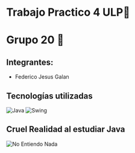 # Trabajo Practico 4 ULP🎯

# Grupo 20 🚀

## Integrantes:
- Federico Jesus Galan 



## Tecnologías utilizadas

![Java](https://img.shields.io/badge/Java-ED8B00?style=for-the-badge&logo=java&logoColor=white)
![Swing](https://img.shields.io/badge/Swing-4EAA25?style=for-the-badge)

## Cruel Realidad al estudiar Java
![No Entiendo Nada](https://cdn.memegenerator.es/imagenes/memes/full/22/69/22699503.jpg)
